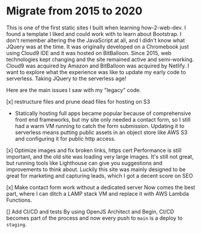 # Migrate from 2015 to 2020

This is one of the first static sites I built when learning how-2-web-dev. I found a template I liked and could work with to learn about Bootstrap. I don't remember altering the the JavaScript at all, and I didn't know what JQuery was at the time. It was originally developed on a Chromebook just using Cloud9 IDE and it was hosted on BitBalloon. Since 2015, web technologies kept changing and the site remained active and semi-working. Cloud9 was acquired by Amazon and BitBalloon was acquired by Netlify. I want to explore what the experience was like to update my early code to serverless. Taking JQuery to the serverless age! 

Here are the main issues I saw with my "legacy" code.

[x] restructure files and prune dead files for hosting on S3
 - Statically hosting full apps became popular because of comprehensive front end frameworks, but my site only needed a contact form, so I still had a warm VM running to catch the form submission. Updating it to serverless means putting public assets in an object store like AWS S3 and configuring it for public http access. 

[x] Optimize images and fix broken links, https cert
Performance is still important, and the old site was loading very large images. It's still not great, but running tools like Lighthouse can give you suggestions and improvements to think about. Luckily this site was mainly designed to be great for marketing and capturing leads, which I got a decent score on SEO

[x] Make contact form work without a dedicated server
Now comes the best part, where I can ditch a LAMP stack VM and replace it with AWS Lambda Functions. 


[] Add CI/CD and tests
By using OpenJS Architect and Begin, CI/CD becomes part of the process and now every push to `main` is a deploy to `staging`. 